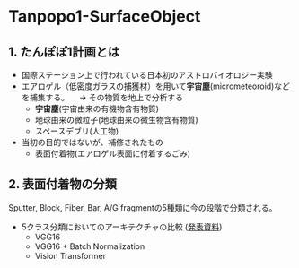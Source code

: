 # Tanpopo1-SurfaceObject

## 1. たんぽぽ1計画とは
- 国際ステーション上で行われている日本初のアストロバイオロジー実験
- エアロゲル（低密度ガラスの捕獲材）を用いて**宇宙塵**(micrometeoroid)などを捕集する。
　→ その物質を地上で分析する
  - **宇宙塵**(宇宙由来の有機物含有物質)
  - 地球由来の微粒子(地球由来の微生物含有物質)
  - スペースデブリ(人工物)
- 当初の目的ではないが、補修されたもの
  - 表面付着物(エアロゲル表面に付着するごみ)

## 2. 表面付着物の分類
Sputter, Block, Fiber, Bar, A/G fragmentの5種類に今の段階で分類される。
- 5クラス分類においてのアーキテクチャの比較 ([発表資料](https://docs.google.com/presentation/d/1rqKcDY-ZD6nMXzUVyrAmeh15f6_feJYe8amlotuNuPM/edit?usp=sharing))
  - VGG16
  - VGG16 + Batch Normalization
  - Vision Transformer
